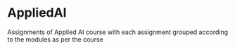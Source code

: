 # AppliedAI
Assignments of Applied AI course with each assignment grouped according to the modules as per the course
